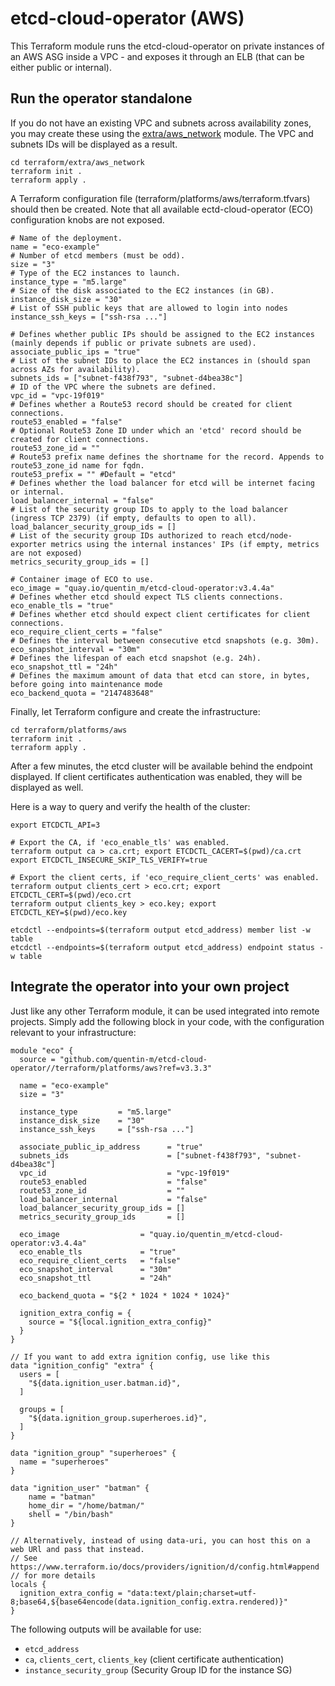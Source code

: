 # etcd-cloud-operator (AWS)

This Terraform module runs the etcd-cloud-operator on private instances of an
AWS ASG inside a VPC - and exposes it through an ELB (that can be either public
or internal).

## Run the operator standalone

If you do not have an existing VPC and subnets across availability zones, you
may create these using the [extra/aws_network](../../extra/aws_network) module.
The VPC and subnets IDs will be displayed as a result.

```
cd terraform/extra/aws_network
terraform init .
terraform apply .
```

A Terraform configuration file (terraform/platforms/aws/terraform.tfvars) should
then be created. Note that all available ectd-cloud-operator (ECO) configuration
knobs are not exposed.

```
# Name of the deployment.
name = "eco-example"
# Number of etcd members (must be odd).
size = "3"
# Type of the EC2 instances to launch.
instance_type = "m5.large"
# Size of the disk associated to the EC2 instances (in GB).
instance_disk_size = "30"
# List of SSH public keys that are allowed to login into nodes
instance_ssh_keys = ["ssh-rsa ..."]

# Defines whether public IPs should be assigned to the EC2 instances (mainly depends if public or private subnets are used).
associate_public_ips = "true"
# List of the subnet IDs to place the EC2 instances in (should span across AZs for availability).
subnets_ids = ["subnet-f438f793", "subnet-d4bea38c"]
# ID of the VPC where the subnets are defined.
vpc_id = "vpc-19f019"
# Defines whether a Route53 record should be created for client connections.
route53_enabled = "false"
# Optional Route53 Zone ID under which an 'etcd' record should be created for client connections.
route53_zone_id = ""
# Route53 prefix name defines the shortname for the record. Appends to route53_zone_id name for fqdn.
route53_prefix = "" #Default = "etcd"
# Defines whether the load balancer for etcd will be internet facing or internal.
load_balancer_internal = "false"
# List of the security group IDs to apply to the load balancer (ingress TCP 2379) (if empty, defaults to open to all).
load_balancer_security_group_ids = []
# List of the security group IDs authorized to reach etcd/node-exporter metrics using the internal instances' IPs (if empty, metrics are not exposed)
metrics_security_group_ids = []

# Container image of ECO to use.
eco_image = "quay.io/quentin_m/etcd-cloud-operator:v3.4.4a"
# Defines whether etcd should expect TLS clients connections.
eco_enable_tls = "true"
# Defines whether etcd should expect client certificates for client connections.
eco_require_client_certs = "false"
# Defines the interval between consecutive etcd snapshots (e.g. 30m).
eco_snapshot_interval = "30m"
# Defines the lifespan of each etcd snapshot (e.g. 24h).
eco_snapshot_ttl = "24h"
# Defines the maximum amount of data that etcd can store, in bytes, before going into maintenance mode
eco_backend_quota = "2147483648"
```

Finally, let Terraform configure and create the infrastructure:

```
cd terraform/platforms/aws
terraform init .
terraform apply .
```

After a few minutes, the etcd cluster will be available behind the endpoint
displayed. If client certificates authentication was enabled, they will be
displayed as well.

Here is a way to query and verify the health of the cluster:

```
export ETCDCTL_API=3

# Export the CA, if 'eco_enable_tls' was enabled.
terraform output ca > ca.crt; export ETCDCTL_CACERT=$(pwd)/ca.crt
export ETCDCTL_INSECURE_SKIP_TLS_VERIFY=true

# Export the client certs, if 'eco_require_client_certs' was enabled.
terraform output clients_cert > eco.crt; export ETCDCTL_CERT=$(pwd)/eco.crt
terraform output clients_key > eco.key; export ETCDCTL_KEY=$(pwd)/eco.key

etcdctl --endpoints=$(terraform output etcd_address) member list -w table
etcdctl --endpoints=$(terraform output etcd_address) endpoint status -w table
```

## Integrate the operator into your own project

Just like any other Terraform module, it can be used integrated into remote
projects. Simply add the following block in your code, with the configuration
relevant to your infrastructure:

```
module "eco" {
  source = "github.com/quentin-m/etcd-cloud-operator//terraform/platforms/aws?ref=v3.3.3"

  name = "eco-example"
  size = "3"

  instance_type         = "m5.large"
  instance_disk_size    = "30"
  instance_ssh_keys     = ["ssh-rsa ..."]

  associate_public_ip_address      = "true"
  subnets_ids                      = ["subnet-f438f793", "subnet-d4bea38c"]
  vpc_id                           = "vpc-19f019"
  route53_enabled                  = "false"
  route53_zone_id                  = ""
  load_balancer_internal           = "false"
  load_balancer_security_group_ids = []
  metrics_security_group_ids       = []

  eco_image                  = "quay.io/quentin_m/etcd-cloud-operator:v3.4.4a"
  eco_enable_tls             = "true"
  eco_require_client_certs   = "false"
  eco_snapshot_interval      = "30m"
  eco_snapshot_ttl           = "24h"

  eco_backend_quota = "${2 * 1024 * 1024 * 1024}"

  ignition_extra_config = {
    source = "${local.ignition_extra_config}"
  }
}

// If you want to add extra ignition config, use like this
data "ignition_config" "extra" {
  users = [
    "${data.ignition_user.batman.id}",
  ]

  groups = [
    "${data.ignition_group.superheroes.id}",
  ]
}

data "ignition_group" "superheroes" {
  name = "superheroes"
}

data "ignition_user" "batman" {
    name = "batman"
    home_dir = "/home/batman/"
    shell = "/bin/bash"
}

// Alternatively, instead of using data-uri, you can host this on a web URl and pass that instead.
// See https://www.terraform.io/docs/providers/ignition/d/config.html#append
// for more details
locals {
  ignition_extra_config = "data:text/plain;charset=utf-8;base64,${base64encode(data.ignition_config.extra.rendered)}"
}
```

The following outputs will be available for use:

- `etcd_address`
- `ca`, `clients_cert`, `clients_key` (client certificate authentication)
- `instance_security_group` (Security Group ID for the instance SG)
